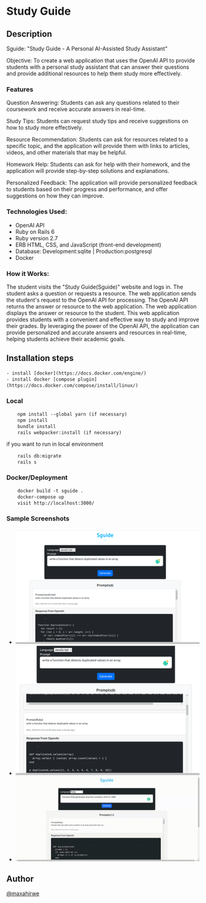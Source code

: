 # Study Guide

## Description

Sguide: "Study Guide - A Personal AI-Assisted Study Assistant"

Objective: To create a web application that uses the OpenAI API to provide students with a personal study assistant that can answer their questions and provide additional resources to help them study more effectively.

### Features

Question Answering: Students can ask any questions related to their coursework and receive accurate answers in real-time.

Study Tips: Students can request study tips and receive suggestions on how to study more effectively.

Resource Recommendation: Students can ask for resources related to a specific topic, and the application will provide them with links to articles, videos, and other materials that may be helpful.

Homework Help: Students can ask for help with their homework, and the application will provide step-by-step solutions and explanations.

Personalized Feedback: The application will provide personalized feedback to students based on their progress and performance, and offer suggestions on how they can improve.

### Technologies Used:

-   OpenAI API
-   Ruby on Rails 6
-   Ruby version 2.7
-   ERB HTML, CSS, and JavaScript (front-end development)
-   Database: Development:sqlite | Production:postgresql
-   Docker

### How it Works:

The student visits the "Study Guide(Sguide)" website and logs in.
The student asks a question or requests a resource.
The web application sends the student's request to the OpenAI API for processing.
The OpenAI API returns the answer or resource to the web application.
The web application displays the answer or resource to the student.
This web application provides students with a convenient and effective way to study and improve their grades. By leveraging the power of the OpenAI API, the application can provide personalized and accurate answers and resources in real-time, helping students achieve their academic goals.

## Installation steps

    - install [docker](https://docs.docker.com/engine/)
    - install docker [compose plugin] (https://docs.docker.com/compose/install/linux/)

### Local

```
	npm install --global yarn (if necessary)
	npm install
	bundle install
	rails webpacker:install (if necessary)
```

if you want to run in local environment

```
	rails db:migrate
	rails s
```

### Docker/Deployment

```
	docker build -t sguide .
	docker-compose up
	visit http://localhost:3000/
```

### Sample Screenshots

-   ![Screenshot1.png](/documentation/screenshots/screenshot1.png)
-   ![Screenshot2.png](/documentation/screenshots/screenshot2.png)
-   ![sguide.png](/documentation/screenshots/sguide.gif)

## Author

[@maxahirwe](https://max.rw)
